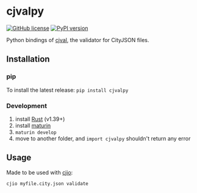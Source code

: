 # cjvalpy

[![GitHub license](https://img.shields.io/github/license/cityjson/cjvalpy)](https://github.com/cityjson/cjvalpy/blob/main/LICENSE) 
[![PyPI version](https://badge.fury.io/py/cjvalpy.svg)](https://badge.fury.io/py/cjvalpy)

Python bindings of [cjval](https://github.com/cityjson/cjval), the validator for CityJSON files.


## Installation

### pip

To install the latest release: `pip install cjvalpy`

### Development

  1. install [Rust](https://www.rust-lang.org/) (v1.39+)
  2. install [maturin](https://github.com/PyO3/maturin) 
  3. `maturin develop`
  4. move to another folder, and `import cjvalpy` shouldn't return any error


## Usage

Made to be used with [cjio](https://github.com/cityjson/cjio): 

```bash
cjio myfile.city.json validate
```


